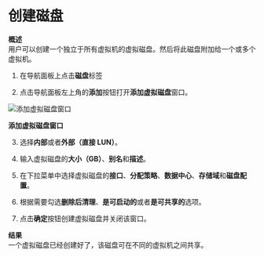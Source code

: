 # 创建磁盘

**概述**<br/>
用户可以创建一个独立于所有虚拟机的虚拟磁盘。然后将此磁盘附加给一个或多个虚拟机。

1. 在导航面板上点击**磁盘**标签

2. 点击导航面板左上角的**添加**按钮打开**添加虚拟磁盘**窗口。

 ![添加虚拟磁盘窗口](../images/add-vm-disk-window.png)

 **添加虚拟磁盘窗口**

3. 选择**内部**或者**外部（直接 LUN）**。

4. 输入虚拟磁盘的**大小（GB）**、**别名**和**描述**。

5. 在下拉菜单中选择虚拟磁盘的**接口**、**分配策略**、**数据中心**、**存储域**和**磁盘配置**。

6. 根据需要勾选**删除后清理**、**是可启动的**或者**是可共享的**选项。

7. 点击**确定**按钮创建虚拟磁盘并关闭该窗口。

**结果**<br/>
一个虚拟磁盘已经创建好了，该磁盘可在不同的虚拟机之间共享。

